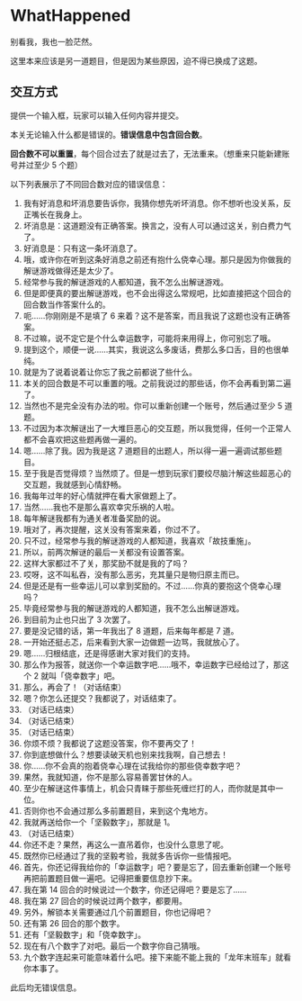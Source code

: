 # WhatHappened

别看我，我也一脸茫然。

这里本来应该是另一道题目，但是因为某些原因，迫不得已换成了这题。

## 交互方式

提供一个输入框，玩家可以输入任何内容并提交。

本关无论输入什么都是错误的。**错误信息中包含回合数**。

**回合数不可以重置**，每个回合过去了就是过去了，无法重来。（想重来只能新建账号并过至少 5 个题）

以下列表展示了不同回合数对应的错误信息：

1. 我有好消息和坏消息要告诉你，我猜你想先听坏消息。你不想听也没关系，反正嘴长在我身上。
2. 坏消息是：这道题没有正确答案。换言之，没有人可以通过这关，别白费力气了。
3. 好消息是：只有这一条坏消息了。
4. 哦，或许你在听到这条好消息之前还有抱什么侥幸心理。那只是因为你做我的解谜游戏做得还是太少了。
5. 经常参与我的解谜游戏的人都知道，我不怎么出解谜游戏。
6. 但是即便真的要出解谜游戏，也不会出得这么常规吧，比如直接把这个回合的回合数当作答案什么的。
7. 呃……你刚刚是不是填了 6 来着？这不是答案，而且我说了这题也没有正确答案。
8. 不过嘛，说不定它是个什么幸运数字，可能将来用得上，你可别忘了哦。
9. 提到这个，顺便一说……其实，我说这么多废话，费那么多口舌，目的也很单纯。
10. 就是为了说着说着让你忘了我之前都说了些什么。
11. 本关的回合数是不可以重置的哦。之前我说过的那些话，你不会再看到第二遍了。
12. 当然也不是完全没有办法的啦。你可以重新创建一个账号，然后通过至少 5 道题。
13. 不过因为本次解谜出了一大堆巨恶心的交互题，所以我觉得，任何一个正常人都不会喜欢把这些题再做一遍的。
14. 嗯……除了我。因为我是这 7 道题目的出题人，所以得一遍一遍调试那些题目。
15. 至于我是否觉得烦？当然烦了。但是一想到玩家们要绞尽脑汁解这些超恶心的交互题，我就感到心情舒畅。
16. 我每年过年的好心情就押在看大家做题上了。
17. 当然……我也不是那么喜欢幸灾乐祸的人啦。
18. 每年解谜我都有为通关者准备奖励的说。
19. 哦对了，再次提醒，这关没有答案来着，你过不了。
20. 只不过，经常参与我的解谜游戏的人都知道，我喜欢「故技重施」。
21. 所以，前两次解谜的最后一关都没有设置答案。
22. 这样大家都过不了关，那奖励不就是我的了吗？
23. 哎呀，这不叫私吞，没有那么恶劣，充其量只是物归原主而已。
24. 但是还是有一些幸运儿可以拿到奖励的。不过……你真的要抱这个侥幸心理吗？
25. 毕竟经常参与我的解谜游戏的人都知道，我不怎么出解谜游戏。
26. 到目前为止也只出了 3 次罢了。
27. 要是没记错的话，第一年我出了 8 道题，后来每年都是 7 道。
28. 一开始还挺忐忑，后来看到大家一边做题一边骂，我就放心了。
29. 嗯……归根结底，还是得感谢大家对我们的支持。
30. 那么作为报答，就送你一个幸运数字吧……哦不，幸运数字已经给过了，那这个 2 就叫「侥幸数字」吧。
31. 那么，再会了！（对话结束）
32. 嗯？你怎么还提交？我都说了，对话结束了。
33. （对话已结束）
34. （对话已结束）
35. （对话已结束）
36. 你烦不烦？我都说了这题没答案，你不要再交了！
37. 你到底想做什么？想要读破天机也别来找我啊，自己想去！
38. 你……你不会真的抱着侥幸心理在试我给你的那些侥幸数字吧？
39. 果然，我就知道，你不是那么容易善罢甘休的人。
40. 至少在解谜这件事情上，机会只青睐于那些死缠烂打的人，而你就是其中一位。
41. 否则你也不会通过那么多前置题目，来到这个鬼地方。
42. 我就再送给你一个「坚毅数字」，那就是 1。
43. （对话已结束）
44. 你还不走？果然，再这么一直吊着你，也没什么意思了呢。
45. 既然你已经通过了我的坚毅考验，我就多告诉你一些情报吧。
46. 首先，你还记得我给你的「幸运数字」吧？要是忘了，回去重新创建一个账号再把前置题目做一遍吧。记得把重要信息抄下来。
47. 我在第 14 回合的时候说过一个数字，你还记得吧？要是忘了……
48. 我在第 27 回合的时候说过两个数字，都要用。
49. 另外，解锁本关需要通过几个前置题目，你也记得吧？
50. 还有第 26 回合的那个数字。
51. 还有「坚毅数字」和「侥幸数字」。
52. 现在有八个数字了对吧。最后一个数字你自己猜哦。
53. 九个数字连起来可能意味着什么吧。接下来能不能上我的「龙年末班车」就看你本事了。

此后均无错误信息。
